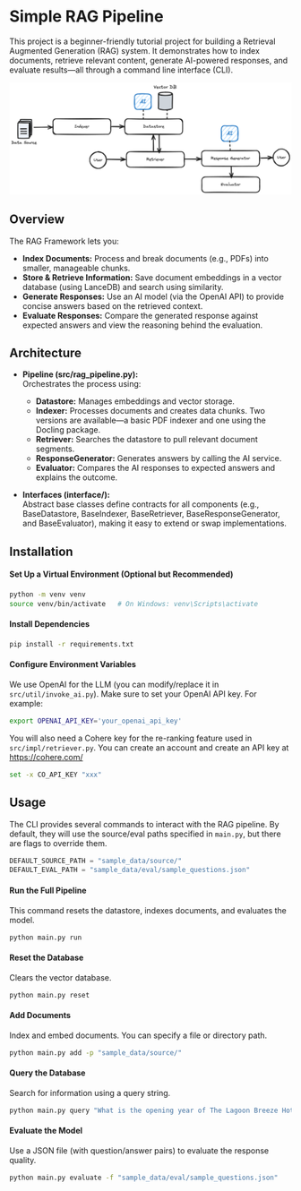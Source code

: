# Simple RAG Pipeline

This project is a beginner-friendly tutorial project for building a Retrieval Augmented Generation (RAG) system. It demonstrates how to index documents, retrieve relevant content, generate AI-powered responses, and evaluate results—all through a command line interface (CLI).

![rag-image](./rag-design-basic.png)


## Overview

The RAG Framework lets you:

- **Index Documents:** Process and break documents (e.g., PDFs) into smaller, manageable chunks.
- **Store & Retrieve Information:** Save document embeddings in a vector database (using LanceDB) and search using similarity.
- **Generate Responses:** Use an AI model (via the OpenAI API) to provide concise answers based on the retrieved context.
- **Evaluate Responses:** Compare the generated response against expected answers and view the reasoning behind the evaluation.


## Architecture

- **Pipeline (src/rag_pipeline.py):**  
  Orchestrates the process using:

  - **Datastore:** Manages embeddings and vector storage.
  - **Indexer:** Processes documents and creates data chunks. Two versions are available—a basic PDF indexer and one using the Docling package.
  - **Retriever:** Searches the datastore to pull relevant document segments.
  - **ResponseGenerator:** Generates answers by calling the AI service.
  - **Evaluator:** Compares the AI responses to expected answers and explains the outcome.

- **Interfaces (interface/):**  
  Abstract base classes define contracts for all components (e.g., BaseDatastore, BaseIndexer, BaseRetriever, BaseResponseGenerator, and BaseEvaluator), making it easy to extend or swap implementations.

## Installation

#### Set Up a Virtual Environment (Optional but Recommended)

```bash
python -m venv venv
source venv/bin/activate   # On Windows: venv\Scripts\activate
```

#### Install Dependencies

```bash
pip install -r requirements.txt
```

#### Configure Environment Variables

We use OpenAI for the LLM (you can modify/replace it in `src/util/invoke_ai.py`). Make sure to set your OpenAI API key. For example:

```sh
export OPENAI_API_KEY='your_openai_api_key'
```

You will also need a Cohere key for the re-ranking feature used in `src/impl/retriever.py`. You can create an account and create an API key at https://cohere.com/

```sh
set -x CO_API_KEY "xxx"
```

## Usage

The CLI provides several commands to interact with the RAG pipeline. By default, they will use the source/eval paths specified in `main.py`, but there are flags to override them.

```python
DEFAULT_SOURCE_PATH = "sample_data/source/"
DEFAULT_EVAL_PATH = "sample_data/eval/sample_questions.json"
```

#### Run the Full Pipeline

This command resets the datastore, indexes documents, and evaluates the model.

```bash
python main.py run
```

#### Reset the Database

Clears the vector database.

```bash
python main.py reset
```

#### Add Documents

Index and embed documents. You can specify a file or directory path.

```bash
python main.py add -p "sample_data/source/"
```

#### Query the Database

Search for information using a query string.

```bash
python main.py query "What is the opening year of The Lagoon Breeze Hotel?"
```

#### Evaluate the Model

Use a JSON file (with question/answer pairs) to evaluate the response quality.

```bash
python main.py evaluate -f "sample_data/eval/sample_questions.json"
```
